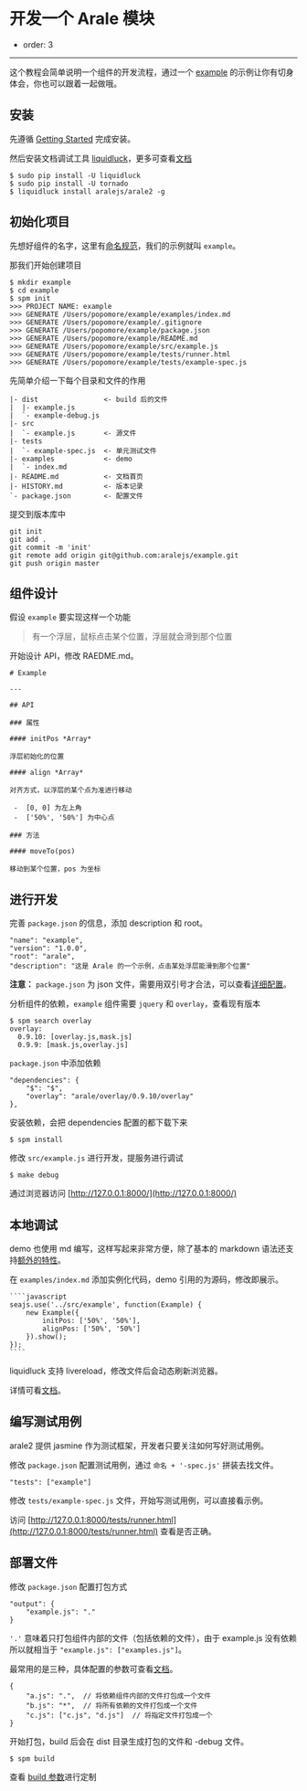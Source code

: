 # 开发一个 Arale 模块

- order: 3

---

这个教程会简单说明一个组件的开发流程，通过一个 [example](https://github.com/aralejs/example) 的示例让你有切身体会，你也可以跟着一起做哦。

## 安装

先遵循 [Getting Started](getting-started.html) 完成安装。

然后安装文档调试工具 [liquidluck](https://github.com/lepture/liquidluck)，更多可查看[文档](https://github.com/aralejs/liquidluck-theme-arale2)

```
$ sudo pip install -U liquidluck
$ sudo pip install -U tornado
$ liquidluck install aralejs/arale2 -g
```

    
## 初始化项目

先想好组件的名字，这里有[命名规范](https://github.com/alipay/arale/wiki/%E6%96%87%E4%BB%B6%E5%91%BD%E5%90%8D%E4%B8%8E%E7%9B%AE%E5%BD%95%E7%BB%93%E6%9E%84)，我们的示例就叫 `example`。

那我们开始创建项目

```
$ mkdir example
$ cd example
$ spm init
>>> PROJECT NAME: example
>>> GENERATE /Users/popomore/example/examples/index.md
>>> GENERATE /Users/popomore/example/.gitignore
>>> GENERATE /Users/popomore/example/package.json
>>> GENERATE /Users/popomore/example/README.md
>>> GENERATE /Users/popomore/example/src/example.js
>>> GENERATE /Users/popomore/example/tests/runner.html
>>> GENERATE /Users/popomore/example/tests/example-spec.js
```

先简单介绍一下每个目录和文件的作用

```
|- dist                <- build 后的文件
|  |- example.js
|  `- example-debug.js
|- src
|  `- example.js       <- 源文件
|- tests
|  `- example-spec.js  <- 单元测试文件
|- examples            <- demo
|  `- index.md       
|- README.md           <- 文档首页
|- HISTORY.md          <- 版本记录
`- package.json        <- 配置文件
```

提交到版本库中
 
```
git init
git add .
git commit -m 'init'
git remote add origin git@github.com:aralejs/example.git
git push origin master
```

## 组件设计

假设 `example` 要实现这样一个功能

> 有一个浮层，鼠标点击某个位置，浮层就会滑到那个位置

开始设计 API，修改 RAEDME.md。

    # Example
        
    ---
    
    ## API
    
    ### 属性
    
    #### initPos *Array*
    
    浮层初始化的位置
    
    #### align *Array*
    
    对齐方式，以浮层的某个点为准进行移动
    
     -  [0, 0] 为左上角
     -  ['50%', '50%'] 为中心点
    
    ### 方法
    
    #### moveTo(pos)
    
    移动到某个位置，pos 为坐标

## 进行开发

完善 `package.json` 的信息，添加 description 和 root。

    "name": "example",
    "version": "1.0.0",
    "root": "arale",
    "description": "这是 Arale 的一个示例，点击某处浮层能滑到那个位置"
    
**注意：** `package.json` 为 json 文件，需要用双引号才合法，可以查看[详细配置](https://github.com/seajs/spm/wiki/package.json)。
    
分析组件的依赖，`example` 组件需要 `jquery` 和 `overlay`，查看现有版本

```
$ spm search overlay
overlay:
  0.9.10: [overlay.js,mask.js]
  0.9.9: [mask.js,overlay.js]
```

`package.json` 中添加依赖

```
"dependencies": {
    "$": "$",
    "overlay": "arale/overlay/0.9.10/overlay"
},
```

安装依赖，会把 dependencies 配置的都下载下来

```
$ spm install
```
    
修改 `src/example.js` 进行开发，提服务进行调试

```
$ make debug
```

通过浏览器访问 [http://127.0.0.1:8000/](http://127.0.0.1:8000/)

## 本地调试

demo 也使用 md 编写，这样写起来非常方便，除了基本的 markdown 语法还支持[额外的特性](https://github.com/aralejs/liquidluck-theme-arale2#%E6%96%87%E6%A1%A3%E7%BC%96%E8%BE%91)。

在 `examples/index.md` 添加实例化代码，demo 引用的为源码，修改即展示。

    ````javascript
    seajs.use('../src/example', function(Example) {
        new Example({
            initPos: ['50%', '50%'],
            alignPos: ['50%', '50%']
        }).show();
    });
    ````

liquidluck 支持 livereload，修改文件后会动态刷新浏览器。

详情可看[文档](local-development.html)。

## 编写测试用例

arale2 提供 jasmine 作为测试框架，开发者只要关注如何写好测试用例。

修改 `package.json` 配置测试用例，通过 `命名 + '-spec.js'` 拼装去找文件。

```
"tests": ["example"]
```

修改 `tests/example-spec.js` 文件，开始写测试用例，可以直接看示例。

访问 [http://127.0.0.1:8000/tests/runner.html](http://127.0.0.1:8000/tests/runner.html) 查看是否正确。

## 部署文件

修改 `package.json` 配置打包方式

```
"output": {
    "example.js": "."
}
```

`'.'` 意味着只打包组件内部的文件（包括依赖的文件），由于 example.js 没有依赖所以就相当于 `"example.js": ["examples.js"]`。

最常用的是三种，具体配置的参数可查看[文档](https://github.com/seajs/spm/wiki/package.json-:-output)。

```
{
    "a.js": ".",  // 将依赖组件内部的文件打包成一个文件
    "b.js": "*",  // 将所有依赖的文件打包成一个文件
    "c.js": ["c.js", "d.js"]  // 将指定文件打包成一个
}
```

开始打包，build 后会在 dist 目录生成打包的文件和 -debug 文件。

```
$ spm build
```

查看 [build 参数](https://github.com/seajs/spm/wiki/%E5%91%BD%E4%BB%A4%E8%A1%8C%E5%8F%82%E6%95%B0)进行定制




